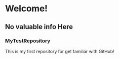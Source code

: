 # Welcome!
## No valuable info Here
### MyTestRepository
This is my first repository for get familiar with GitHub!

